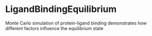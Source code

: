 # LigandBindingEquilibrium
Monte Carlo simulation of protein-ligand binding demonstrates how different factors influence the equilibrium state
